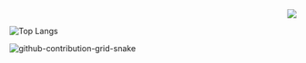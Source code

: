 <div align="right">
<img src="https://komarev.com/ghpvc/?username=adixsus&style=flat&color=lightgrey">
</div>

![Top Langs](https://github-readme-stats.vercel.app/api/top-langs/?username=adixsus&layout=compact)

![github-contribution-grid-snake](https://user-images.githubusercontent.com/58894271/188497777-17fa3ab8-0415-4af2-b3ab-5f97a91d2b57.svg)
